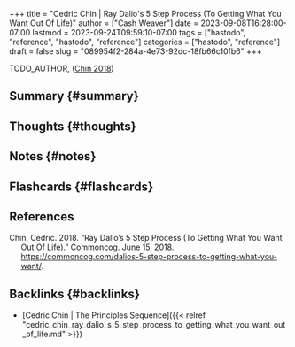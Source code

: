 +++
title = "Cedric Chin | Ray Dalio's 5 Step Process (To Getting What You Want Out Of Life)"
author = ["Cash Weaver"]
date = 2023-09-08T16:28:00-07:00
lastmod = 2023-09-24T09:59:10-07:00
tags = ["hastodo", "reference", "hastodo", "reference"]
categories = ["hastodo", "reference"]
draft = false
slug = "089954f2-284a-4e73-92dc-18fb66c10fb6"
+++

TODO_AUTHOR, (<a href="#citeproc_bib_item_1">Chin 2018</a>)


## Summary {#summary}


## Thoughts {#thoughts}


## Notes {#notes}


## Flashcards {#flashcards}

## References

<style>.csl-entry{text-indent: -1.5em; margin-left: 1.5em;}</style><div class="csl-bib-body">
  <div class="csl-entry"><a id="citeproc_bib_item_1"></a>Chin, Cedric. 2018. “Ray Dalio’s 5 Step Process (To Getting What You Want Out Of Life).” Commoncog. June 15, 2018. <a href="https://commoncog.com/dalios-5-step-process-to-getting-what-you-want/">https://commoncog.com/dalios-5-step-process-to-getting-what-you-want/</a>.</div>
</div>


## Backlinks {#backlinks}

-   [Cedric Chin | The Principles Sequence]({{< relref "cedric_chin_ray_dalio_s_5_step_process_to_getting_what_you_want_out_of_life.md" >}})
